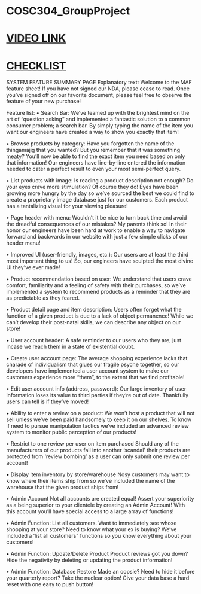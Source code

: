# COSC304_GroupProject

# [VIDEO LINK](https://youtu.be/J2MRt1jChXo)


# [CHECKLIST](https://docs.google.com/document/d/1K0rE51_lI08jcylMDM8pHRV3kLFB2zMW9ikEov778Is/edit?usp=sharing)
SYSTEM FEATURE SUMMARY PAGE
Explanatory text:
Welcome to the MAF feature sheet! If you have not signed our NDA, please cease to read. Once you’ve signed off on our favorite document, please feel free to observe the feature of your new purchase!

Feature list:
•	Search Bar:
 	We’ve teamed up with the brightest mind on the art of “question asking” and implemented a fantastic solution to a common consumer problem; a search bar. By simply typing the name of the item you want our engineers have created a way to show you exactly that item!

•	Browse products by category:
 	Have you forgotten the name of the thingamajig that you wanted? But you remember that it was something meaty? You’ll now be able to find the exact item you need based on only that information! Our engineers have line-by-line entered the information needed to cater a perfect result to even your most semi-perfect query.

•	List products with image:
 	Is reading a product description not enough? Do your eyes crave more stimulation? Of course they do! Eyes have been growing more hungry by the day so we’ve sourced the best we could find to create a proprietary image database just for our customers.  Each product has a tantalizing visual for your viewing pleasure!

•	Page header with menu:
Wouldn’t it be nice to turn back time and avoid the dreadful consequences of our mistakes? My parents think so! In their honor our engineers have been hard at work to enable a way to navigate forward and backwards in our website with just a few simple clicks of our header menu!

•	Improved UI (user-friendly, images, etc.):
	Our users are at least the third most important thing to us! So, our engineers have sculpted the most divine UI they’ve ever made!

•	Product recommendation based on user:
 	We understand that users crave comfort, familiarity and a feeling of safety with their purchases, so we’ve implemented a system to recommend products as a reminder that they are as predictable as they feared.

•	Product detail page and item description:
 	Users often forget what the function of a given product is due to a lack of object permanence! While we can’t develop their post-natal skills, we can describe any object on our store!

•	User account header:
    A safe reminder to our users who they are, just incase we reach them in a state of existential doubt.

•	Create user account page:
 	The average shopping experience lacks that charade of individualism that glues our fragile psyche together, so our developers have implemented a user account system to make our customers experience more “them”, to the extent that we find profitable!

•	Edit user account info (address, password):
 	Our large inventory of user information loses its value to third parties if they’re out of date. Thankfully users can tell is if they’ve moved!

•	Ability to enter a review on a product:
 	We won’t host a product that will not sell unless we’ve been paid handsomely to keep it on our shelves. To know if need to pursue manipulation tactics we’ve included an advanced review system to monitor public perception of our products! 

•	Restrict to one review per user on item purchased
 	Should any of the manufacturers of our products fall into another ‘scandal’ their products are protected from ‘review bombing’ as a user can only submit one review per account!

•	Display item inventory by store/warehouse
 	Nosy customers may want to know where their items ship from so we’ve included the name of the warehouse that the given product ships from!

•	Admin Account
 	Not all accounts are created equal! Assert your superiority as a being superior to your clientele by creating an Admin Account! With this account you’ll have special access to a large array of functions!

•	Admin Function: List all customers.
 	Want to immediately see whose shopping at your store? Need to know what your ex is buying? We’ve included a ‘list all customers” functions so you know everything about your customers!  

•	Admin Function: Update/Delete Product
 	Product reviews got you down? Hide the negativity by deleting or updating the product information!

•	Admin Function: Database Restore
Made an oopsie? Need to hide it before your quarterly report? Take the nuclear option! Give your data base a hard reset with one easy to push button!

